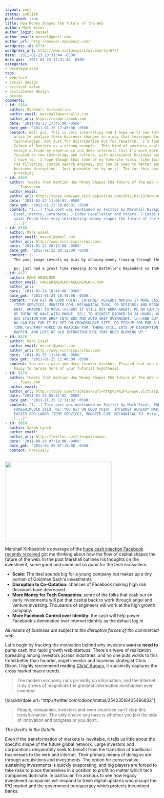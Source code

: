 ```yaml
---
layout: post
status: publish
published: true
title: How Money Shapes the future of the Web
author: Mark Essel
author_login: messel
author_email: messel@gmail.com
author_url: http://messel.myopenid.com/
wordpress_id: 6774
wordpress_url: http://www.victusspiritus.com/?p=6774
date: '2011-01-23 10:31:44 -0500'
date_gmt: '2011-01-23 17:31:44 -0500'
categories:
- Uncategorized
tags:
- web/tech
- social design
- critical value
- distributed design
- design
comments:
- id: 8164
  author: Marshall Kirkpatrick
  author_email: marshall@marshallk.com
  author_url: http://readwriteweb.com
  date: '2011-01-23 17:45:00 -0500'
  date_gmt: '2011-01-23 17:45:00 -0500'
  content: Well put. This is very interesting and I hope we'll see future-savvy analysts
    arise to analyze these business changes in a way that leverages forward-looking
    technologies. Not just for distribution but for research.  I'm looking at Felix
    Salmon at Reuters as a strong example.  This kind of business analysis is far
    enough outside my experience and deep interests that I'm much more likely to remain
    focused on the technology and culture, with occasional business coverage when
    I have to.  I hope though that some of my favorite tools, like twitter lists,
    rss filtering, custom search engines, etc can be used to better analyze network-driven
    business disruption.  Just probably not by me ;). Thx for this post, very thought
    provoking.
- id: 8165
  author: Tweets that mention How Money Shapes the future of the Web » Victus Spiritus
    -- Topsy.com
  author_email: ''
  author_url: http://topsy.com/www.victusspiritus.com/2011/01/23/how-money-shapes-the-future-of-the-web/?utm_source=pingback&amp;utm_campaign=L2
  date: '2011-01-23 11:06:01 -0500'
  date_gmt: '2011-01-23 18:06:01 -0500'
  content: "[...] This post was mentioned on Twitter by Marshall Kirkpatrick, Mark
    Essel, natxty, Gutenbyte, J.Eudes Lepelletier and others. J.Eudes Lepelletier
    said: Found this very interesting: money shapes the future of the Web http://t.co/YJ8iAC1
    [...]"
- id: 8166
  author: Mark Essel
  author_email: messel@gmail.com
  author_url: http://www.victusspiritus.com/
  date: '2011-01-23 20:12:00 -0500'
  date_gmt: '2011-01-23 20:12:00 -0500'
  content: |-
    The post image reveals my bias by showing money flowing through the pipes. Money is a symbol for exchanged man hours/resources, information channels are a conduit for currency. Our conversion rates are far from optimal at the moment. There's certainly big trends taking hold as very sharp financial folks do their best to see that investors find a way to back web/tech companies.

    ps: just had a great time reading John Battelle's Dependent vs Independent web, and Albert Wenger's hope for Larry Page to galvanize all of Google around being the network economy champ, instigated by Fred Wilson's coverage of the topic.
- id: 8171
  author: FAKE GRIMLOCK
  author_email: FAKEGRIMLOCK@FAKEGRIMLOCK.COM
  author_url: ''
  date: '2011-01-24 18:48:00 -0500'
  date_gmt: '2011-01-24 18:48:00 -0500'
  content: "YOU HIT ON GOOD POINT. INTERNET ALREADY MAKING IT MORE EASIER FOR LABOR
    (TEMP SERVICES, MONSTER.COM, MECHANICAL TURK, 99 DESIGNS) AND RESOURCES (ETSY,
    EBAY, AMAZON) TO MOVE.\n\nBUT IT STILL NOT WORK GREAT. ME NO CAN TAKE PICTURE
    OF THING ME HAVE WITH PHONE, SELL TO HIGHEST BIDDER IN 24 HOURS, GO TO KIOSK AT
    GAS STATION FOR DROP INTO BOX AND AUTO SHIP OVERNIGHT. \n\nAND GUY THAT BUY THING
    NO CAN PAY FOR IT BY GET ON CROWDSOURCE SITE, DO PICKUP JOB FOR 3 HOURS IN SPARE
    TIME.\n\nTHAT WORLD US HEADING FOR. THERE STILL LOTS OF DISRUPTION WAITING FOR
    HAPPEN, AND LOTS OF OLD INFRASTRUCTURE THAT NEED BLOWING UP."
- id: 8176
  author: Mark Essel
  author_email: messel@gmail.com
  author_url: http://www.victusspiritus.com/
  date: '2011-01-25 11:46:00 -0500'
  date_gmt: '2011-01-25 11:46:00 -0500'
  content: You are a wise and deep thinker dinobot. Pleased that you stopped in, and
    happy to peruse more of your futurist hypotheses.
- id: 8178
  author: Tweets that mention How Money Shapes the future of the Web » Victus Spiritus
    -- Topsy.com
  author_email: ''
  author_url: http://topsy.com/trackback?url=http%3A%2F%2Fwww.victusspiritus.com%2F2011%2F01%2F23%2Fhow-money-shapes-the-future-of-the-web%2F%23comment-133961433&amp;utm_source=pingback&amp;utm_campaign=L2
  date: '2011-01-25 05:31:02 -0500'
  date_gmt: '2011-01-25 12:31:02 -0500'
  content: "[...] This post was mentioned on Twitter by Mark Essel, FAKEGRIMLOCK.
    FAKEGRIMLOCK said: RE: YOU HIT ON GOOD POINT. INTERNET ALREADY MAKING IT MORE
    EASIER FOR LABOR (TEMP SERVICES, MONSTER.COM, MECHANICAL TU… http://disq.us/z6818
    [...]"
- id: 9869
  author: Sarah Lynch
  author_email: ''
  author_url: http://twitter.com/cleopatraswan
  date: '2011-04-29 07:19:00 -0400'
  date_gmt: '2011-04-29 07:19:00 -0400'
  content: Precisely.
---
```

<p><a href="http://www.victusspiritus.com/wp-content/uploads/2011/01/money_web.jpg"><img class="aligncenter size-full wp-image-6790" title="money_web" src="http://www.victusspiritus.com/wp-content/uploads/2011/01/money_web.jpg" alt="" width="350" height="263" /></a></p>
<p>Marshall Kirkpatrick's coverage of the <a href="http://www.readwriteweb.com/archives/4_key_take-aways_from_goldmans_huge_facebook_inves.php">huge cash injection Facebook recently received</a> got me thinking about how the flow of capital shapes the future of the web. In the post Marshall outlines his thoughts on the investment, some good and some not so good for the tech ecosystem.</p>
<ul>
<li><strong>Scale</strong>: The deal sounds big for a young company but makes up a tiny portion of Goldman Sach's investments</li>
<li><strong>Disruption to Co-Optation</strong>: chances of Facebook making high risk decisions have decreased</li>
<li><strong>More Money for Tech Companies</strong>: some of the folks that cash out on early investments will put that capital back to work through angel and venture investing. Thousands of engineers will work at the high growth company.</li>
<li><strong>More Facebook Control over Identity</strong>: the cash will help power Facebook's domination over internet identity as the default log in</li>
</ul>
<p><em>All means of business are subject to the disruptive forces of the commercial web</em></p>
<p>Let's begin by tracking the motivation behind why investors <span style="text-decoration: line-through;">want to</span> <strong>need to</strong> pump cash into rapid growth web startups. There's a wave of realization spreading among investors across industries, and no one puts words to this trend better than founder, angel investor and business strategist Chris Dixon. I highly recommend reading <a href="http://cdixon.org/2011/01/13/predicting-the-future-of-the-internet-is-easy-anything-it-hasnt-yet-dramatically-transformed-it-will/">Chris' Augury</a>, it succinctly captures the cross market macro trends.</p>
<blockquote><p>The modern economy runs primarily on information, and the Internet is by orders of magnitude the greatest information mechanism ever invented</p></blockquote>
<p>[blackbirdpie url="http://twitter.com/cdixon/status/25423518405496832"]</p>
<blockquote><p>People, companies, investors and even countries can’t stop this transformation. The only choice you have is whether you join the side of innovation and progress or you don’t.</p></blockquote>
<p><em>The Devil's in the Details</em></p>
<p>Even if the transformation of markets is inevitable, it tells us little about the specific shape of the future global network. Large investors and corporations desperately seek to benefit from the transition of traditional businesses to the web and internet. Their primary means of doing so are through acquisitions and investments. The option for conservative sustaining investments is quickly evaporating, and big players are forced to take risks to place themselves in a position to profit no matter which tech companies dominate. In particular, I'm anxious to see how legacy investment companies will respond to fresh digital upstarts who disrupt the IPO market and the government bureaucracy which protects incumbent banks.</p>
